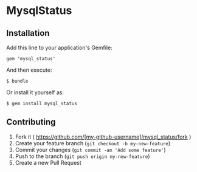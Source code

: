 # MysqlStatus

## Installation

Add this line to your application's Gemfile:

    gem 'mysql_status'

And then execute:

    $ bundle

Or install it yourself as:

    $ gem install mysql_status

## Contributing

1. Fork it ( https://github.com/[my-github-username]/mysql_status/fork )
2. Create your feature branch (`git checkout -b my-new-feature`)
3. Commit your changes (`git commit -am 'Add some feature'`)
4. Push to the branch (`git push origin my-new-feature`)
5. Create a new Pull Request
